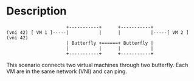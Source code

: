 # Description

```
                      +-----------+      +-----------+
(vni 42) [ VM 1 ]-----|           |      |           |-----[ VM 2 ] (vni 42)
                      | Butterfly +======+ Butterfly |
                      |           |      |           |
                      +-----------+      +-----------+

```

This scenario connects two virtual machines through two butterfly.
Each VM are in the same network (VNI) and can ping.

